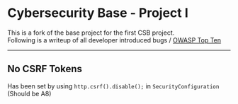 # Cybersecurity Base - Project I

This is a fork of the base project for the first CSB project.  
Following is a writeup of all developer introduced bugs / [OWASP Top Ten](https://www.owasp.org/index.php/Top_10_2013-Top_10)  
  
---
  
## No CSRF Tokens
Has been set by using `http.csrf().disable();` in `SecurityConfiguration` (Should  be A8)  




